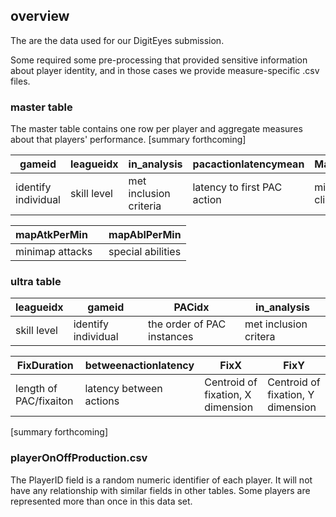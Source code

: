 ## overview ##

The are the data used for our DigitEyes submission. 

Some required some pre-processing that provided sensitive information about player identity, and in those cases we provide measure-specific .csv files.

### master table ###

The master table contains one row per player and aggregate measures about that players' performance. 
[summary forthcoming]

| gameid               | leagueidx     | in_analysis           | pacactionlatencymean       |MapRCPerMin         |
| -------------        | ------------- |-------------          |-------------               |-------------       |
| identify individual  | skill level   | met inclusion criteria|latency to first PAC action |minimap right clicks|

| mapAtkPerMin         | mapAblPerMin      |
| -------------        | -------------     |
| minimap attacks      | special abilities |


### ultra table ###


|leagueidx    |gameid             |PACidx                       |in_analysis          |
|---------    |---------          |---------                    |---------            |
|skill level  |identify individual|the order of PAC instances   |met inclusion critera|


|FixDuration             |betweenactionlatency   |FixX                               |FixY                               |
|---------               |---------              |---------                          |---------                          |
|length of PAC/fixaiton  |latency between actions|Centroid of fixation, X dimension  |Centroid of fixation, Y dimension  |

[summary forthcoming]

### playerOnOffProduction.csv ###

The PlayerID field is a random numeric identifier of each player. It will not have any relationship with similar fields in other tables. Some players are represented more than once in this data set.

